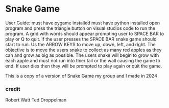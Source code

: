 # Snake Game
User Guide: must have pygame installed must have python installed open program and press the triangle button on visual studios code to run the program. A grid with words should appear prompting user to SPACE BAR to play or Q to quit. If the user presses the SPACE BAR snake game should start to run. Us the ARROW KEYS to move up, down, left, and right. The objective is to move the users snake to collect as many red apples as they can and grow as big as possible. The users snake will begin to grow with each apple and must not run into thier tail or the wall causing the game to end. If user dies then they will be prompted to play again or quit the game.

This is a copy of a version of Snake Game my group and I made in 2024

### credit
Robert Watt
Ted Droppelman
